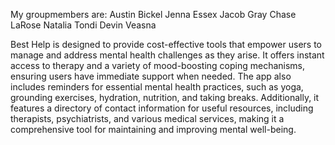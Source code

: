 My groupmembers are:
Austin Bickel
Jenna Essex
Jacob Gray
Chase LaRose
Natalia Tondi
Devin Veasna

Best Help is designed to provide cost-effective tools that empower users to manage and address mental health challenges as they arise. It offers instant access to therapy and a variety of mood-boosting coping mechanisms, ensuring users have immediate support when needed. The app also includes reminders for essential mental health practices, such as yoga, grounding exercises, hydration, nutrition, and taking breaks. Additionally, it features a directory of contact information for useful resources, including therapists, psychiatrists, and various medical services, making it a comprehensive tool for maintaining and improving mental well-being.
